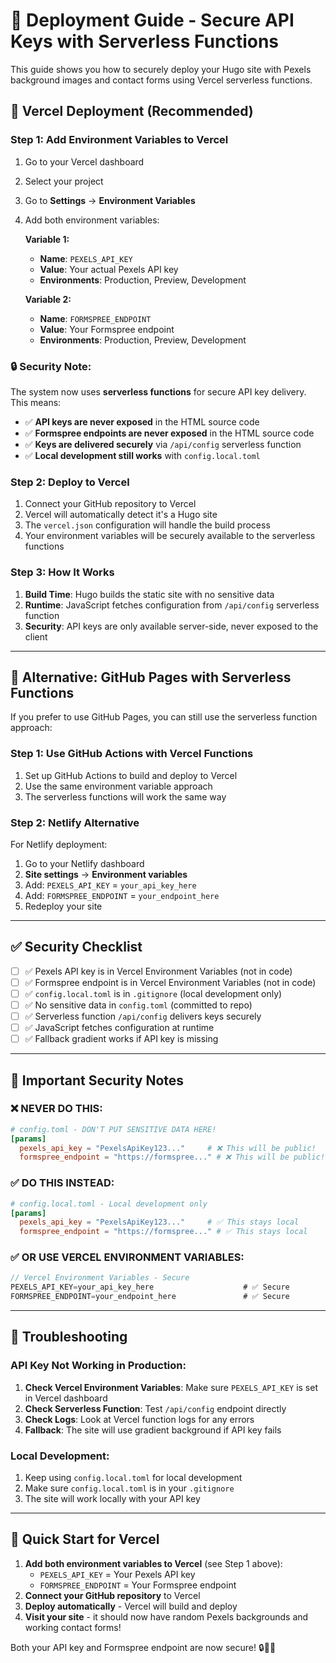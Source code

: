 # 🚀 Deployment Guide - Secure API Keys with Serverless Functions

This guide shows you how to securely deploy your Hugo site with Pexels background images and contact forms using Vercel serverless functions.

## 🔐 **Vercel Deployment (Recommended)**

### **Step 1: Add Environment Variables to Vercel**

1. Go to your Vercel dashboard
2. Select your project
3. Go to **Settings** → **Environment Variables**
4. Add both environment variables:

   **Variable 1:**
   - **Name**: `PEXELS_API_KEY`
   - **Value**: Your actual Pexels API key
   - **Environments**: Production, Preview, Development

   **Variable 2:**
   - **Name**: `FORMSPREE_ENDPOINT`
   - **Value**: Your Formspree endpoint
   - **Environments**: Production, Preview, Development

### **🔒 Security Note:**
The system now uses **serverless functions** for secure API key delivery. This means:
- ✅ **API keys are never exposed** in the HTML source code
- ✅ **Formspree endpoints are never exposed** in the HTML source code
- ✅ **Keys are delivered securely** via `/api/config` serverless function
- ✅ **Local development still works** with `config.local.toml`

### **Step 2: Deploy to Vercel**

1. Connect your GitHub repository to Vercel
2. Vercel will automatically detect it's a Hugo site
3. The `vercel.json` configuration will handle the build process
4. Your environment variables will be securely available to the serverless functions

### **Step 3: How It Works**

1. **Build Time**: Hugo builds the static site with no sensitive data
2. **Runtime**: JavaScript fetches configuration from `/api/config` serverless function
3. **Security**: API keys are only available server-side, never exposed to the client

---

## 🔐 **Alternative: GitHub Pages with Serverless Functions**

If you prefer to use GitHub Pages, you can still use the serverless function approach:

### **Step 1: Use GitHub Actions with Vercel Functions**

1. Set up GitHub Actions to build and deploy to Vercel
2. Use the same environment variable approach
3. The serverless functions will work the same way

### **Step 2: Netlify Alternative**

For Netlify deployment:

1. Go to your Netlify dashboard
2. **Site settings** → **Environment variables**
3. Add: `PEXELS_API_KEY` = `your_api_key_here`
4. Add: `FORMSPREE_ENDPOINT` = `your_endpoint_here`
5. Redeploy your site

---

## ✅ **Security Checklist**

- [ ] ✅ Pexels API key is in Vercel Environment Variables (not in code)
- [ ] ✅ Formspree endpoint is in Vercel Environment Variables (not in code)
- [ ] ✅ `config.local.toml` is in `.gitignore` (local development only)
- [ ] ✅ No sensitive data in `config.toml` (committed to repo)
- [ ] ✅ Serverless function `/api/config` delivers keys securely
- [ ] ✅ JavaScript fetches configuration at runtime
- [ ] ✅ Fallback gradient works if API key is missing

---

## 🚨 **Important Security Notes**

### **❌ NEVER DO THIS:**
```toml
# config.toml - DON'T PUT SENSITIVE DATA HERE!
[params]
  pexels_api_key = "PexelsApiKey123..."     # ❌ This will be public!
  formspree_endpoint = "https://formspree..." # ❌ This will be public!
```

### **✅ DO THIS INSTEAD:**
```toml
# config.local.toml - Local development only
[params]
  pexels_api_key = "PexelsApiKey123..."     # ✅ This stays local
  formspree_endpoint = "https://formspree..." # ✅ This stays local
```

### **✅ OR USE VERCEL ENVIRONMENT VARIABLES:**
```javascript
// Vercel Environment Variables - Secure
PEXELS_API_KEY=your_api_key_here                    # ✅ Secure
FORMSPREE_ENDPOINT=your_endpoint_here               # ✅ Secure
```

---

## 🔧 **Troubleshooting**

### **API Key Not Working in Production:**

1. **Check Vercel Environment Variables**: Make sure `PEXELS_API_KEY` is set in Vercel dashboard
2. **Check Serverless Function**: Test `/api/config` endpoint directly
3. **Check Logs**: Look at Vercel function logs for any errors
4. **Fallback**: The site will use gradient background if API key fails

### **Local Development:**

1. Keep using `config.local.toml` for local development
2. Make sure `config.local.toml` is in your `.gitignore`
3. The site will work locally with your API key

---

## 🎯 **Quick Start for Vercel**

1. **Add both environment variables to Vercel** (see Step 1 above):
   - `PEXELS_API_KEY` = Your Pexels API key
   - `FORMSPREE_ENDPOINT` = Your Formspree endpoint
2. **Connect your GitHub repository** to Vercel
3. **Deploy automatically** - Vercel will build and deploy
4. **Visit your site** - it should now have random Pexels backgrounds and working contact forms!

Both your API key and Formspree endpoint are now secure! 🔒🎨✨

